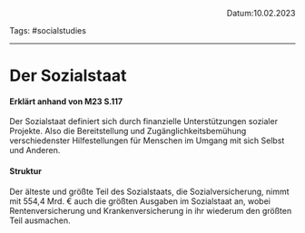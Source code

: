 <p align="right">Datum:10.02.2023</p>

Tags: #socialstudies 

---
# Der Sozialstaat
#### Erklärt anhand von M23 S.117
Der Sozialstaat definiert sich durch finanzielle Unterstützungen sozialer Projekte. Also die Bereitstellung und Zugänglichkeitsbemühung verschiedenster Hilfestellungen für Menschen im Umgang mit sich Selbst und Anderen.

#### Struktur
Der älteste und größte Teil des Sozialstaats, die Sozialversicherung,  nimmt mit 554,4 Mrd. € auch die größten Ausgaben im Sozialstaat an, wobei Rentenversicherung und Krankenversicherung in ihr wiederum den größten Teil ausmachen. 